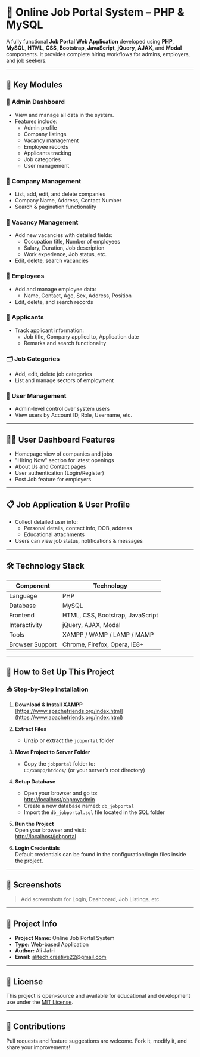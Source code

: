 # 💼 Online Job Portal System – PHP & MySQL

A fully functional **Job Portal Web Application** developed using **PHP**, **MySQL**, **HTML**, **CSS**, **Bootstrap**, **JavaScript**, **jQuery**, **AJAX**, and **Modal** components. It provides complete hiring workflows for admins, employers, and job seekers.

---

## 🧩 Key Modules

### 🔑 **Admin Dashboard**
- View and manage all data in the system.
- Features include:
  - Admin profile
  - Company listings
  - Vacancy management
  - Employee records
  - Applicants tracking
  - Job categories
  - User management

### 🏢 **Company Management**
- List, add, edit, and delete companies
- Company Name, Address, Contact Number
- Search & pagination functionality

### 📌 **Vacancy Management**
- Add new vacancies with detailed fields:
  - Occupation title, Number of employees
  - Salary, Duration, Job description
  - Work experience, Job status, etc.
- Edit, delete, search vacancies

### 👥 **Employees**
- Add and manage employee data:
  - Name, Contact, Age, Sex, Address, Position
- Edit, delete, and search records

### 📄 **Applicants**
- Track applicant information:
  - Job title, Company applied to, Application date
  - Remarks and search functionality

### 🗂️ **Job Categories**
- Add, edit, delete job categories
- List and manage sectors of employment

### 👤 **User Management**
- Admin-level control over system users
- View users by Account ID, Role, Username, etc.

---

## 🙍‍♂️ **User Dashboard Features**
- Homepage view of companies and jobs
- "Hiring Now" section for latest openings
- About Us and Contact pages
- User authentication (Login/Register)
- Post Job feature for employers

---

## 📋 **Job Application & User Profile**
- Collect detailed user info:
  - Personal details, contact info, DOB, address
  - Educational attachments
- Users can view job status, notifications & messages

---

## 🛠️ Technology Stack

| Component       | Technology                          |
|----------------|--------------------------------------|
| Language        | PHP                                  |
| Database        | MySQL                                |
| Frontend        | HTML, CSS, Bootstrap, JavaScript     |
| Interactivity   | jQuery, AJAX, Modal                  |
| Tools           | XAMPP / WAMP / LAMP / MAMP           |
| Browser Support | Chrome, Firefox, Opera, IE8+         |

---

## 🚀 How to Set Up This Project

### 📥 Step-by-Step Installation

1. **Download & Install XAMPP**  
   [https://www.apachefriends.org/index.html](https://www.apachefriends.org/index.html)

2. **Extract Files**  
   - Unzip or extract the `jobportal` folder

3. **Move Project to Server Folder**  
   - Copy the `jobportal` folder to:  
     `C:/xampp/htdocs/` (or your server’s root directory)

4. **Setup Database**  
   - Open your browser and go to:  
     [http://localhost/phpmyadmin](http://localhost/phpmyadmin)
   - Create a new database named: `db_jobportal`
   - Import the `db_jobportal.sql` file located in the SQL folder

5. **Run the Project**  
   Open your browser and visit:  
   [http://localhost/jobportal](http://localhost/jobportal)

6. **Login Credentials**  
   Default credentials can be found in the configuration/login files inside the project.

---

## 📸 Screenshots

> Add screenshots for Login, Dashboard, Job Listings, etc.

---

## 📄 Project Info

- **Project Name:** Online Job Portal System  
- **Type:** Web-based Application  
- **Author:** Ali Jafri  
- **Email:** alitech.creative22@gmail.com

---

## 📃 License

This project is open-source and available for educational and development use under the [MIT License](LICENSE).

---

## 🙌 Contributions

Pull requests and feature suggestions are welcome. Fork it, modify it, and share your improvements!

